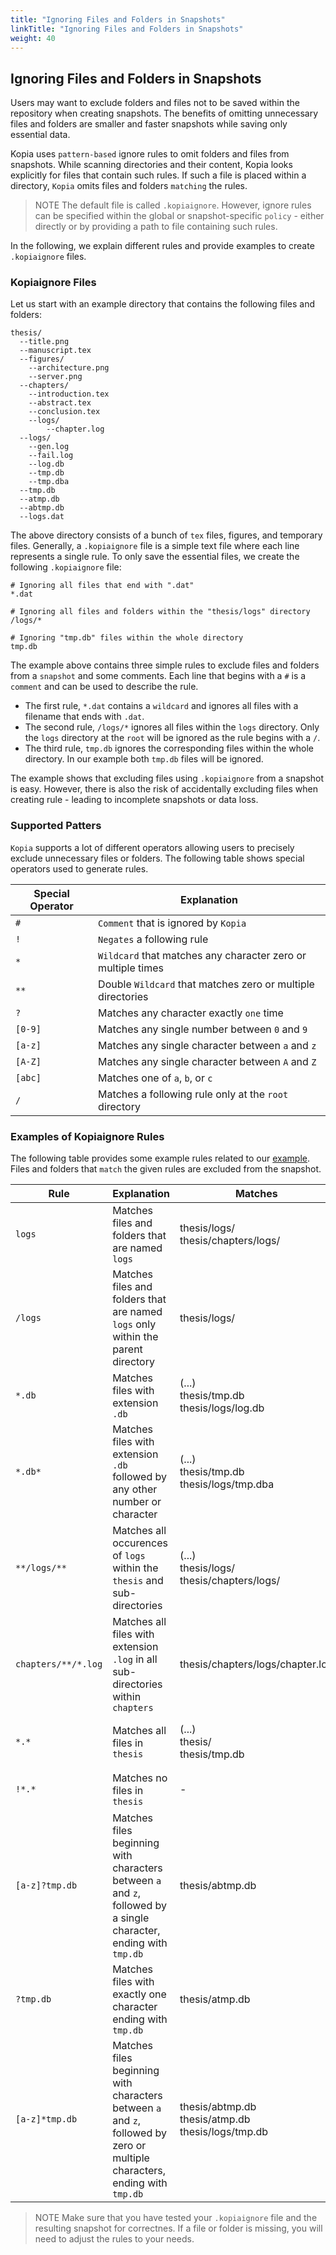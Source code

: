 ```yaml
---
title: "Ignoring Files and Folders in Snapshots"
linkTitle: "Ignoring Files and Folders in Snapshots"
weight: 40
---
```


## Ignoring Files and Folders in Snapshots

Users may want to exclude folders and files not to be saved within the repository when creating snapshots. The benefits of omitting unnecessary files and folders are smaller and faster snapshots while saving only essential data. 

Kopia uses `pattern-based` ignore rules to omit folders and files from snapshots. While scanning directories and their content, Kopia looks explicitly for files that contain such rules. 
If such a file is placed within a directory, `Kopia` omits files and folders `matching` the rules.

>NOTE The default file is called `.kopiaignore`. However, ignore rules can be specified within the global or snapshot-specific `policy` - either directly or by providing a path to file containing such rules.   

In the following, we explain different rules and provide examples to create `.kopiaignore` files.

### Kopiaignore Files

Let us start with an example directory that contains the following files and folders:

```shell
thesis/
  --title.png
  --manuscript.tex
  --figures/
	--architecture.png
	--server.png
  --chapters/
	--introduction.tex
	--abstract.tex
	--conclusion.tex
	--logs/
	    --chapter.log
  --logs/
	--gen.log
	--fail.log
	--log.db
	--tmp.db
	--tmp.dba
  --tmp.db
  --atmp.db
  --abtmp.db
  --logs.dat
```

The above directory consists of a bunch of `tex` files, figures, and temporary files. Generally, a `.kopiaignore` file is a simple text file where each line represents a single rule. To only save the essential files, we create the following `.kopiaignore` file:

```shell
# Ignoring all files that end with ".dat"
*.dat

# Ignoring all files and folders within the "thesis/logs" directory
/logs/*

# Ignoring "tmp.db" files within the whole directory
tmp.db
```

The example above contains three simple rules to exclude files and folders from a `snapshot` and some comments. 
Each line that begins with a `#` is a `comment` and can be used to describe the rule. 

* The first rule, `*.dat` contains a `wildcard` and ignores all files with a filename that ends with `.dat`. 
* The second rule, `/logs/*` ignores all files within the `logs` directory. Only the `logs` directory at the `root` will be ignored as the rule begins with a `/`.
* The third rule, `tmp.db` ignores the corresponding files within the whole directory. In our example both `tmp.db` files will be ignored. 

The example shows that excluding files using `.kopiaignore` from a snapshot is easy. However, there is also the risk of accidentally excluding files when creating rule - leading to incomplete snapshots or data loss. 
 
### Supported Patters

`Kopia` supports a lot of different operators allowing users to precisely exclude unnecessary files or folders. The following table shows special operators used to generate rules.

| **Special Operator**	| **Explanation**												|
|-----------------------|---------------------------------------------------------------|
| `#`					| `Comment` that is ignored by `Kopia`							|
| `!`					| `Negates` a following rule									|
| `*`					| `Wildcard` that matches any character zero or multiple times	|
| `**`					| Double `Wildcard` that matches zero or multiple directories	|
| `?`					| Matches any character exactly `one` time						|
| `[0-9]`				| Matches any single number between `0` and `9`					|
| `[a-z]`				| Matches any single character between `a` and `z`				|
| `[A-Z]`				| Matches any single character between `A` and `Z`				|
| `[abc]`				| Matches one of `a`, `b`, or `c`								|
| `/`					| Matches a following rule only at the `root` directory		|

### Examples of Kopiaignore Rules 

The following table provides some example rules related to our [example](#kopiaignore-files). Files and folders that `match` the given rules are excluded from the snapshot.

| **Rule**			| **Explanation**																												| **Matches**													|**Ignores**							|
|-----------------------|-------------------------------------------------------------------------------------------------------------------------------|---------------------------------------------------------------|---------------------------------------|
| `logs`				| Matches files and folders that are named `logs`																				| thesis/logs/ </br> thesis/chapters/logs/						| 2 directories, 6 files				|
| `/logs`				| Matches files and folders that are named `logs` only within the parent directory												| thesis/logs/													| 1 directory, 5 files					|   
| `*.db`				| Matches files with extension `.db`																							| (...) </br> thesis/tmp.db </br> thesis/logs/log.db			| 0 directories, 5 files				|
| `*.db*`				| Matches files with extension `.db` followed by any other number or character													| (...) </br> thesis/tmp.db </br> thesis/logs/tmp.dba			| 0 directories, 6 files				|
| `**/logs/**`			| Matches all occurences of `logs` within the `thesis` and sub-directories  													| (...) </br> thesis/logs/ </br> thesis/chapters/logs/			| 2 directories, 6 files				|
| `chapters/**/*.log`	| Matches all files with extension `.log` in all sub-directories within `chapters` 												| thesis/chapters/logs/chapter.log								| 0 directores, 1 file					|      
| `*.*`					| Matches all files in `thesis`																									| (...) </br> thesis/ </br> thesis/tmp.db						| 5 directories, 17 files (all)			|
| `!*.*`				| Matches no files in `thesis`																									| -																| 0 directories, 0 files				|
| `[a-z]?tmp.db`		| Matches files beginning with characters between `a` and `z`, followed by a single character, ending with `tmp.db`				| thesis/abtmp.db												| 0 directories, 1 file					|
| `?tmp.db`				| Matches files with exactly one character ending with `tmp.db`																	| thesis/atmp.db												| 0 directories, 1 file					|
| `[a-z]*tmp.db`		| Matches files beginning with characters between `a` and `z`, followed by zero or multiple characters, ending with `tmp.db`	| thesis/abtmp.db </br> thesis/atmp.db </br> thesis/logs/tmp.db	| 0 directories, 3 files				|

>NOTE Make sure that you have tested your `.kopiaignore` file and the resulting snapshot for correctnes. If a file or folder is missing, you will need to adjust the rules to your needs.